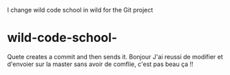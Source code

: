 I change wild code school in wild for the Git project
# wild-code-school-
Quete creates a commit and then sends it.
Bonjour
J'ai reussi de modifier et d'envoier sur la master sans avoir de comflie, c'est pas beau ça !!
